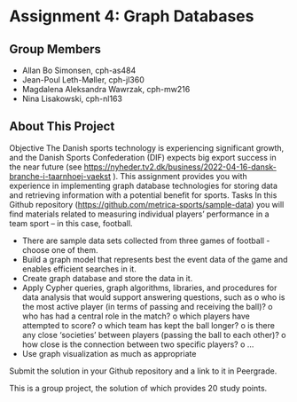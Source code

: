 # Assignment 4: Graph Databases

## Group Members

- Allan Bo Simonsen, cph-as484
- Jean-Poul Leth-Møller, cph-jl360
- Magdalena Aleksandra Wawrzak, cph-mw216
- Nina Lisakowski, cph-nl163

## About This Project

Objective
The Danish sports technology is experiencing significant growth, and the Danish Sports 
Confederation (DIF) expects big export success in the near future (see 
https://nyheder.tv2.dk/business/2022-04-16-dansk-branche-i-taarnhoej-vaekst ).
This assignment provides you with experience in implementing graph database technologies 
for storing data and retrieving information with a potential benefit for sports.
Tasks
In this Github repository (https://github.com/metrica-sports/sample-data) you will find 
materials related to measuring individual players’ performance in a team sport – in this case, 
football.
- There are sample data sets collected from three games of football - choose one of 
them.
- Build a graph model that represents best the event data of the game and enables
efficient searches in it.
- Create graph database and store the data in it.
- Apply Cypher queries, graph algorithms, libraries, and procedures for data analysis
that would support answering questions, such as 
o who is the most active player (in terms of passing and receiving the ball)?
o who has had a central role in the match?
o which players have attempted to score?
o which team has kept the ball longer?
o is there any close ‘societies’ between players (passing the ball to each other)?
o how close is the connection between two specific players?
o …
- Use graph visualization as much as appropriate


Submit the solution in your Github repository and a link to it in Peergrade.  

This is a group project, the solution of which provides 20 study points.